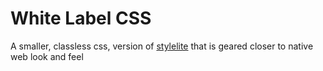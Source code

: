# White Label CSS

A smaller, classless css, version of [stylelite](https://github.com/n2geoff/stylelite) that is geared closer to native web look and feel